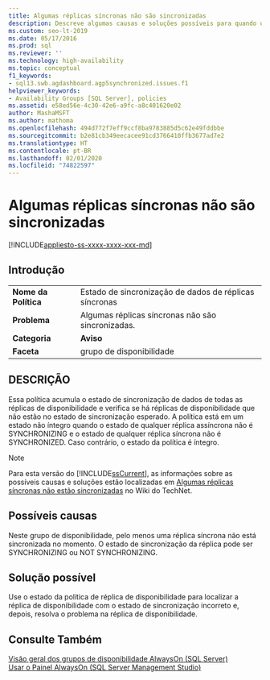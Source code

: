 ```yaml
---
title: Algumas réplicas síncronas não são sincronizadas
description: Descreve algumas causas e soluções possíveis para quando uma réplica síncrona não está sincronizada com um grupo de disponibilidade Always On
ms.custom: seo-lt-2019
ms.date: 05/17/2016
ms.prod: sql
ms.reviewer: ''
ms.technology: high-availability
ms.topic: conceptual
f1_keywords:
- sql13.swb.agdashboard.agp5synchronized.issues.f1
helpviewer_keywords:
- Availability Groups [SQL Server], policies
ms.assetid: e58ed56e-4c30-42e6-a9fc-a8c401620e02
author: MashaMSFT
ms.author: mathoma
ms.openlocfilehash: 494d772f7eff9ccf8ba9783885d5c62e49fddbbe
ms.sourcegitcommit: b2e81cb349eecacee91cd3766410ffb3677ad7e2
ms.translationtype: HT
ms.contentlocale: pt-BR
ms.lasthandoff: 02/01/2020
ms.locfileid: "74822597"
---
```

# <a name="some-synchronous-replicas-are-not-synchronized"></a>Algumas réplicas síncronas não são sincronizadas
[!INCLUDE[appliesto-ss-xxxx-xxxx-xxx-md](../../../includes/appliesto-ss-xxxx-xxxx-xxx-md.md)]
    
## <a name="introduction"></a>Introdução  
  
|||  
|-|-|  
|**Nome da Política**|Estado de sincronização de dados de réplicas síncronas|  
|**Problema**|Algumas réplicas síncronas não são sincronizadas.|  
|**Categoria**|**Aviso**|  
|**Faceta**|grupo de disponibilidade|  
  
## <a name="description"></a>DESCRIÇÃO  
 Essa política acumula o estado de sincronização de dados de todas as réplicas de disponibilidade e verifica se há réplicas de disponibilidade que não estão no estado de sincronização esperado. A política está em um estado não íntegro quando o estado de qualquer réplica assíncrona não é SYNCHRONIZING e o estado de qualquer réplica síncrona não é SYNCHRONIZED. Caso contrário, o estado da política é íntegro.  
  
> [!NOTE]  
>  Para esta versão do [!INCLUDE[ssCurrent](../../../includes/sscurrent-md.md)], as informações sobre as possíveis causas e soluções estão localizadas em [Algumas réplicas síncronas não estão sincronizadas](https://go.microsoft.com/fwlink/p/?LinkId=220853) no Wiki do TechNet.  
  
## <a name="possible-causes"></a>Possíveis causas  
 Neste grupo de disponibilidade, pelo menos uma réplica síncrona não está sincronizada no momento. O estado de sincronização da réplica pode ser SYNCHRONIZING ou NOT SYNCHRONIZING.  
  
## <a name="possible-solution"></a>Solução possível  
 Use o estado da política de réplica de disponibilidade para localizar a réplica de disponibilidade com o estado de sincronização incorreto e, depois, resolva o problema na réplica de disponibilidade.  
  
## <a name="see-also"></a>Consulte Também  
 [Visão geral dos grupos de disponibilidade AlwaysOn &#40;SQL Server&#41;](../../../database-engine/availability-groups/windows/overview-of-always-on-availability-groups-sql-server.md)   
 [Usar o Painel AlwaysOn &#40;SQL Server Management Studio&#41;](../../../database-engine/availability-groups/windows/use-the-always-on-dashboard-sql-server-management-studio.md)  
  
  
